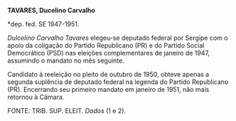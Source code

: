 **TAVARES, Ducelino Carvalho**

\*dep. fed. SE 1947-1951.

*Dulcelino Carvalho Tavares* elegeu-se deputado federal por Sergipe com
o apoio da coligação do Partido Republicano (PR) e do Partido Social
Democrático (PSD) nas eleições complementares de janeiro de 1947,
assumindo o mandato no mês seguinte.

Candidato à reeleição no pleito de outubro de 1950, obteve apenas a
segunda suplência de deputado federal na legenda do Partido Republicano
(PR). Encerrando seu primeiro mandato em janeiro de 1951, não mais
retornou à Câmara.

FONTE: TRIB. SUP. ELEIT. *Dados* (1 e 2).

 
